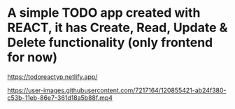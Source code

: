 # A simple TODO app created with REACT, it has Create, Read, Update & Delete functionality (only frontend for now)

https://todoreactyp.netlify.app/


https://user-images.githubusercontent.com/7217164/120855421-ab24f380-c53b-11eb-86e7-361d18a5b88f.mp4

